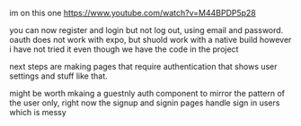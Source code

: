 im on this one
https://www.youtube.com/watch?v=M44BPDP5p28

you can now register and login but not log out, using email and password. oauth does not work with expo, but shuold work with a native build however i have not tried it even though we have the code in the project

next steps are making pages that require authentication that shows user settings and stuff like that.

might be worth mkaing a guestnly auth component to mirror the pattern of the user only, right now the signup and signin pages handle sign in users which is messy